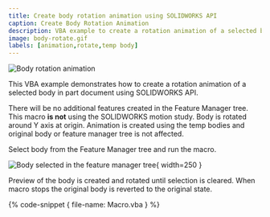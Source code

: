 ```yaml
---
title: Create body rotation animation using SOLIDWORKS API
caption: Create Body Rotation Animation
description: VBA example to create a rotation animation of a selected body around Y axis using SOLIDWORKS API and temp bodies
image: body-rotate.gif
labels: [animation,rotate,temp body]
---
```

![Body rotation animation](body-rotate.gif)

This VBA example demonstrates how to create a rotation animation of a selected body in part document using SOLIDWORKS API.

There will be no additional features created in the Feature Manager tree. This macro **is not** using the SOLIDWORKS motion study. Body is rotated around Y axis at origin. Animation is created using the temp bodies and original body or feature manager tree is not affected.

Select body from the Feature Manager tree and run the macro.

![Body selected in the feature manager tree](feature-tree-body-selected.png){ width=250 }

Preview of the body is created and rotated until selection is cleared. When macro stops the original body is reverted to the original state.

{% code-snippet { file-name: Macro.vba } %}

